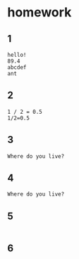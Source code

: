 # homework

## 1
```
hello!
89.4
abcdef
ant
```

## 2

```
1 / 2 = 0.5
1/2=0.5

```

## 3

```
Where do you live?
```

## 4

```
Where do you live? 

```
## 5

```

```
## 6

```

```
